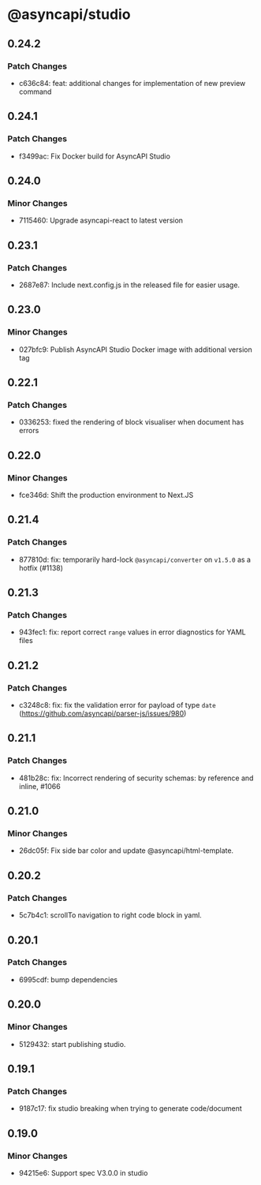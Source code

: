 # @asyncapi/studio

## 0.24.2

### Patch Changes

- c636c84: feat: additional changes for implementation of new preview command

## 0.24.1

### Patch Changes

- f3499ac: Fix Docker build for AsyncAPI Studio

## 0.24.0

### Minor Changes

- 7115460: Upgrade asyncapi-react to latest version

## 0.23.1

### Patch Changes

- 2687e87: Include next.config.js in the released file for easier usage.

## 0.23.0

### Minor Changes

- 027bfc9: Publish AsyncAPI Studio Docker image with additional version tag

## 0.22.1

### Patch Changes

- 0336253: fixed the rendering of block visualiser when document has errors

## 0.22.0

### Minor Changes

- fce346d: Shift the production environment to Next.JS

## 0.21.4

### Patch Changes

- 877810d: fix: temporarily hard-lock `@asyncapi/converter` on `v1.5.0` as a hotfix (#1138)

## 0.21.3

### Patch Changes

- 943fec1: fix: report correct `range` values in error diagnostics for YAML files

## 0.21.2

### Patch Changes

- c3248c8: fix: fix the validation error for payload of type `date` (https://github.com/asyncapi/parser-js/issues/980)

## 0.21.1

### Patch Changes

- 481b28c: fix: Incorrect rendering of security schemas: by reference and inline, #1066

## 0.21.0

### Minor Changes

- 26dc05f: Fix side bar color and update @asyncapi/html-template.

## 0.20.2

### Patch Changes

- 5c7b4c1: scrollTo navigation to right code block in yaml.

## 0.20.1

### Patch Changes

- 6995cdf: bump dependencies

## 0.20.0

### Minor Changes

- 5129432: start publishing studio.

## 0.19.1

### Patch Changes

- 9187c17: fix studio breaking when trying to generate code/document

## 0.19.0

### Minor Changes

- 94215e6: Support spec V3.0.0 in studio
